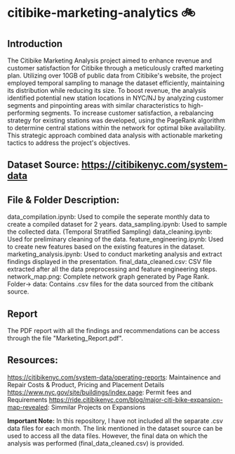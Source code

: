 # citibike-marketing-analytics 🚲

## Introduction

The Citibike Marketing Analysis project aimed to enhance revenue and customer satisfaction for Citibike through a meticulously crafted marketing plan. Utilizing over 10GB of public data from Citibike's website, the project employed temporal sampling to manage the dataset efficiently, maintaining its distribution while reducing its size. To boost revenue, the analysis identified potential new station locations in NYC/NJ by analyzing customer segments and pinpointing areas with similar characteristics to high-performing segments. To increase customer satisfaction, a rebalancing strategy for existing stations was developed, using the PageRank algorithm to determine central stations within the network for optimal bike availability. This strategic approach combined data analysis with actionable marketing tactics to address the project's objectives.

## Dataset Source: https://citibikenyc.com/system-data
## File & Folder Description:
data_compilation.ipynb: Used to compile the seperate monthly data to create a compiled dataset for 2 years.
data_sampling.ipynb: Used to sample the collected data. (Temporal Stratified Sampling)
data_cleaning.ipynb: Used for preliminary cleaning of the data.
feature_engineering.ipynb: Used to create new features based on the existing features in the dataset.
marketing_analysis.ipynb: Used to conduct marketing analysis and extract findings displayed in the presentation.
final_data_cleaned.csv: CSV file extracted after all the data preprocessing and feature engineering steps.
network_map.png: Complete network graph generated by Page Rank.
Folder-> data: Contains .csv files for the data sourced from the citibank source.

## Report
The PDF report with all the findings and recommendations can be access through the file "Marketing_Report.pdf".

## Resources:
https://citibikenyc.com/system-data/operating-reports: Maintainence and Repair Costs & Product, Pricing and Placement Details
https://www.nyc.gov/site/buildings/index.page: Permit fees and Requirements
https://ride.citibikenyc.com/blog/major-citi-bike-expansion-map-revealed: Simmilar Projects on Expansions

**Important Note:** In this repository, I have not included all the separate .csv data files for each month. The link mentioned in the dataset source can be used to access all the data files. However, the final data on which the analysis was performed (final_data_cleaned.csv) is provided.

